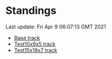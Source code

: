 # Standings

Last update: Fri Apr  9 06:07:13 GMT 2021

* [Base track](comps/Base/2021-04-09/standings.md)
* [Test10x9x5 track](comps/Test10x9x5/2021-04-09/standings.md)
* [Test15x18x7 track](comps/Test15x18x7/2021-04-09/standings.md)
